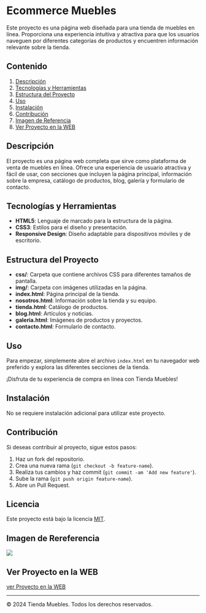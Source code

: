 # Ecommerce Muebles

Este proyecto es una página web diseñada para una tienda de muebles en línea. Proporciona una experiencia intuitiva y atractiva para que los usuarios naveguen por diferentes categorías de productos y encuentren información relevante sobre la tienda.

## Contenido

1. [Descripción](#descripción)
2. [Tecnologías y Herramientas](#tecnologías-y-herramientas)
3. [Estructura del Proyecto](#estructura-del-proyecto)
4. [Uso](#uso)
5. [Instalación](#instalación)
6. [Contribución](#contribución)
7. [Imagen de Referencia](#imagen-de-rereferencia)
8. [Ver Proyecto en la WEB](#ver-proyecto-en-la-web)

## Descripción

El proyecto es una página web completa que sirve como plataforma de venta de muebles en línea. Ofrece una experiencia de usuario atractiva y fácil de usar, con secciones que incluyen la página principal, información sobre la empresa, catálogo de productos, blog, galería y formulario de contacto.

## Tecnologías y Herramientas

- **HTML5**: Lenguaje de marcado para la estructura de la página.
- **CSS3**: Estilos para el diseño y presentación.
- **Responsive Design**: Diseño adaptable para dispositivos móviles y de escritorio.

## Estructura del Proyecto

- **css/**: Carpeta que contiene archivos CSS para diferentes tamaños de pantalla.
- **img/**: Carpeta con imágenes utilizadas en la página.
- **index.html**: Página principal de la tienda.
- **nosotros.html**: Información sobre la tienda y su equipo.
- **tienda.html**: Catálogo de productos.
- **blog.html**: Artículos y noticias.
- **galeria.html**: Imágenes de productos y proyectos.
- **contacto.html**: Formulario de contacto.

## Uso

Para empezar, simplemente abre el archivo `index.html` en tu navegador web preferido y explora las diferentes secciones de la tienda.

¡Disfruta de tu experiencia de compra en línea con Tienda Muebles!

## Instalación

No se requiere instalación adicional para utilizar este proyecto.

## Contribución

Si deseas contribuir al proyecto, sigue estos pasos:

1. Haz un fork del repositorio.
2. Crea una nueva rama (`git checkout -b feature-name`).
3. Realiza tus cambios y haz commit (`git commit -am 'Add new feature'`).
4. Sube la rama (`git push origin feature-name`).
5. Abre un Pull Request.

## Licencia

Este proyecto está bajo la licencia [MIT](https://opensource.org/licenses/MIT).

## Imagen de Rereferencia

![](https://i.postimg.cc/R0xMrywt/ecommerce-Tienda-Muebles.png)

## Ver Proyecto en la WEB

[ver Proyecto en la WEB](https://jmatochepacual.github.io/Ecommerce/)

---

© 2024 Tienda Muebles. Todos los derechos reservados.
